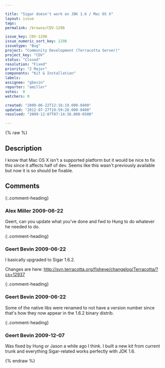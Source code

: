 ```yaml
---

title: "Sigar doesn't work on JDK 1.6 / Mac OS X"
layout: issue
tags: 
permalink: /browse/CDV-1298

issue_key: CDV-1298
issue_numeric_sort_key: 1298
issuetype: "Bug"
project: "Community Development (Terracotta Server)"
project_key: "CDV"
status: "Closed"
resolution: "Fixed"
priority: "2 Major"
components: "Kit & Installation"
labels: 
assignee: "gbevin"
reporter: "amiller"
votes:  0
watchers: 0

created: "2009-06-22T12:16:19.000-0400"
updated: "2012-07-27T19:59:28.000-0400"
resolved: "2009-12-07T07:14:36.000-0500"

---
```




{% raw %}



## Description

<div markdown="1" class="description">

I know that Mac OS X isn't a supported platform but it would be nice to fix this since it affects half of dev.  Seems like this wasn't previously available but now it is so should be fixable.  

</div>

## Comments


{:.comment-heading}
### **Alex Miller** <span class="date">2009-06-22</span>

<div markdown="1" class="comment">

Geert, can you update what you've done and fwd to Hung to do whatever he needed to do.


</div>


{:.comment-heading}
### **Geert Bevin** <span class="date">2009-06-22</span>

<div markdown="1" class="comment">

I basically upgraded to Sigar 1.6.2.

Changes are here:
http://svn.terracotta.org/fisheye/changelog/Terracotta/?cs=12937

</div>


{:.comment-heading}
### **Geert Bevin** <span class="date">2009-06-22</span>

<div markdown="1" class="comment">

Some of the native libs were renamed to not have a version number since that's how they now appear in the 1.6.2 binary distrib.

</div>


{:.comment-heading}
### **Geert Bevin** <span class="date">2009-12-07</span>

<div markdown="1" class="comment">

Was fixed by Hung or Jason a while ago I think. I built a new kit from current trunk and everything Sigar-related works perfectly with JDK 1.6.

</div>



{% endraw %}
